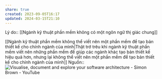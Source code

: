 ```yaml
---
share: true
created: 2023-09-05T16:17
updated: 2024-03-15T21:10
---
```

Lý do:: [[Ngành kỹ thuật phần mềm không có một ngôn ngữ thị giác chung]] 

[[Ngành kỹ thuật phần mềm không thể viết nên một phần mềm để tạo bản thiết kế cho chính ngành của mình|Thật trớ trêu khi ngành kỹ thuật phần mềm viết nên những phần mềm để giúp các ngành khác tạo bản thiết kế hiệu quả hơn, nhưng lại không thể viết nên một phần mềm để tạo bản thiết kế cho chính ngành của mình]]
Nguồn:: ![Visualise, document and explore your software architecture - Simon Brown - YouTube](https://youtu.be/Ym9nhVZs89o?si=VFspKff5BpUvvQSH)